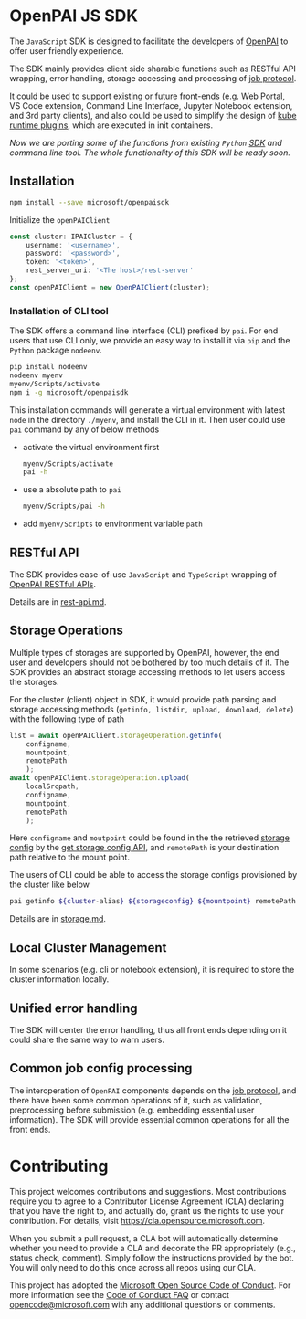 # OpenPAI JS SDK

The `JavaScript` SDK is designed to facilitate the developers of [OpenPAI](https://github.com/microsoft/pai) to offer user friendly experience. 

The SDK mainly provides client side sharable functions such as RESTful API wrapping, error handling, storage accessing and processing of [job protocol](). 

It could be used to support existing or future front-ends (e.g. Web Portal, VS Code extension, Command Line Interface, Jupyter Notebook extension, and 3rd party clients), and also could be used to simplify the design of [kube runtime plugins](), which are executed in init containers.

*Now we are porting some of the functions from existing `Python` [SDK](github.com/microsoft/pai/contrib/python-sdk) and command line tool. The whole functionality of this SDK will be ready soon.*

## Installation

```bash
npm install --save microsoft/openpaisdk
```

Initialize the `openPAIClient`

```ts
const cluster: IPAICluster = {
    username: '<username>',
    password: '<password>',
    token: '<token>',
    rest_server_uri: '<The host>/rest-server'
};
const openPAIClient = new OpenPAIClient(cluster);
```

### Installation of CLI tool

The SDK offers a command line interface (CLI) prefixed by `pai`. For end users that use CLI only, we provide an easy way to install it via `pip` and the `Python` package `nodeenv`. 

```bash
pip install nodeenv
nodeenv myenv
myenv/Scripts/activate
npm i -g microsoft/openpaisdk
```

This installation commands will generate a virtual environment with latest `node` in the directory `./myenv`, and install the CLI in it. Then user could use `pai` command by any of below methods

- activate the virtual environment first
    ```bash
    myenv/Scripts/activate
    pai -h
    ```
- use a absolute path to `pai`
    ```bash
    myenv/Scripts/pai -h
    ```
- add `myenv/Scripts` to environment variable `path`


## RESTful API
The SDK provides ease-of-use `JavaScript` and `TypeScript` wrapping of  [OpenPAI RESTful APIs](https://github.com/microsoft/pai/blob/master/docs/rest-server/API.md). 

Details are in [rest-api.md](docs/rest-api.md).

## Storage Operations

Multiple types of storages are supported by OpenPAI, however, the end user and developers should not be bothered by too much details of it. The SDK provides an abstract storage accessing methods to let users access the storages.

For the cluster (client) object in SDK, it would provide path parsing and storage accessing methods (`getinfo, listdir, upload, download, delete`) with the following type of path

```ts
list = await openPAIClient.storageOperation.getinfo(
    configname, 
    mountpoint, 
    remotePath
    );
await openPAIClient.storageOperation.upload(
    localSrcpath, 
    configname, 
    mountpoint, 
    remotePath
    );
```

Here `configname` and `moutpoint` could be found in the the retrieved [storage config](https://github.com/microsoft/pai/tree/master/contrib/storage_plugin#config-data-structure-) by the [get storage config API](https://redocly.github.io/redoc/?url=https://raw.githubusercontent.com/microsoft/pai/master/src/rest-server/docs/swagger.yaml#operation/getStorageConfigs), and `remotePath` is your destination path relative to the mount point.

The users of CLI could be able to access the storage configs provisioned by the cluster like below
```bash
pai getinfo ${cluster-alias} ${storageconfig} ${mountpoint} remotePath
```

Details are in [storage.md](docs/storage.md).

## Local Cluster Management

In some scenarios (e.g. cli or notebook extension), it is required to store the cluster information locally.

## Unified error handling

The SDK will center the error handling, thus all front ends depending on it could share the same way to warn users.

## Common job config processing

The interoperation of `OpenPAI` components depends on the [job protocol](github.com/microsoft/openpaiprotocol), and there have been some common operations of it, such as validation, preprocessing before submission (e.g. embedding essential user information). The SDK will provide essential common operations for all the front ends.

# Contributing

This project welcomes contributions and suggestions.  Most contributions require you to agree to a
Contributor License Agreement (CLA) declaring that you have the right to, and actually do, grant us
the rights to use your contribution. For details, visit https://cla.opensource.microsoft.com.

When you submit a pull request, a CLA bot will automatically determine whether you need to provide
a CLA and decorate the PR appropriately (e.g., status check, comment). Simply follow the instructions
provided by the bot. You will only need to do this once across all repos using our CLA.

This project has adopted the [Microsoft Open Source Code of Conduct](https://opensource.microsoft.com/codeofconduct/).
For more information see the [Code of Conduct FAQ](https://opensource.microsoft.com/codeofconduct/faq/) or
contact [opencode@microsoft.com](mailto:opencode@microsoft.com) with any additional questions or comments.

